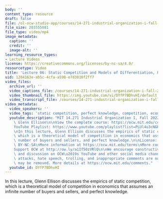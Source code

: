 ```yaml
---
body: ''
content_type: resource
draft: false
file: /ol-ocw-studio-app/courses/14-271-industrial-organization-i-fall-2022/14271-f22-lecture-6-version-2_360p_16_9.mp4
file_size: 203555081
file_type: video/mp4
image_metadata:
  caption: ''
  credit: ''
  image-alt: ''
learning_resource_types:
- Lecture Videos
license: https://creativecommons.org/licenses/by-nc-sa/4.0/
resourcetype: Video
title: 'Lecture 06: Static Competition and Models of Differentiation, Part 2'
uid: 1284163e-ab5c-4cfa-a598-e7d3010f2ff7
video_files:
  archive_url: ''
  video_captions_file: /courses/14-271-industrial-organization-i-fall-2022/1rJz3KKft0SFFoqNi7v_qUAy9SP-n285j_transcript.webvtt
  video_thumbnail_file: https://img.youtube.com/vi/DYfP7BDhvHI/default.jpg
  video_transcript_file: /courses/14-271-industrial-organization-i-fall-2022/1rJz3KKft0SFFoqNi7v_qUAy9SP-n285j_transcript.pdf
video_metadata:
  video_speakers: ''
  video_tags: 'static competition, perfect knowledge, competition, economic model '
  youtube_description: "MIT 14.271 Industrial Organization I, Fall 2022 \nInstructor:\
    \ Glenn Ellison\n\nView the complete course: https://ocw.mit.edu/courses/14-271-industrial-organization-i-fall-2022\n\
    YouTube Playlist: https://www.youtube.com/playlist?list=PLUl4u3cNGP62xkEY0YzLJSoquVBjPOl9S\n\
    \nIn this lecture, Glenn Ellison discusses the empirics of static competition,\
    \ which is a theoretical model of competition in economics that assumes an infinite\
    \ number of buyers and sellers, and perfect knowledge.\n\nLicense: Creative Commons\
    \ BY-NC-SA\nMore information at https://ocw.mit.edu/terms\nMore courses at https://ocw.mit.edu\n\
    Support OCW at http://ow.ly/a1If50zVRlQ\n\nWe encourage constructive comments\
    \ and discussion on OCW\u2019s YouTube and other social media channels. Personal\
    \ attacks, hate speech, trolling, and inappropriate comments are not allowed and\
    \ may be removed. More details at https://ocw.mit.edu/comments."
  youtube_id: DYfP7BDhvHI
---
```

In this lecture, Glenn Ellison discusses the empirics of static competition, which is a theoretical model of competition in economics that assumes an infinite number of buyers and sellers, and perfect knowledge.